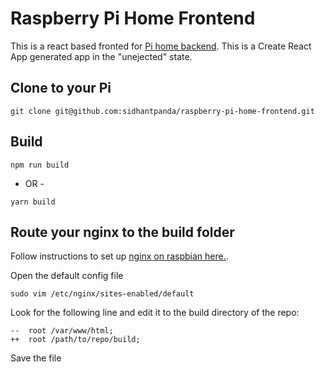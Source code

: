 # Raspberry Pi Home Frontend
This is a react based fronted for [Pi home backend](https://github.com/sidhantpanda/raspberry-pi-home-backend). This is a Create React App generated app in the "unejected" state.

## Clone to your Pi
```
git clone git@github.com:sidhantpanda/raspberry-pi-home-frontend.git
```

## Build

```
npm run build
```

- OR -

```
yarn build
```

## Route your nginx to the build folder
Follow instructions to set up [nginx on raspbian here.](https://www.raspberrypi.org/documentation/remote-access/web-server/nginx.md).

Open the default config file
```
sudo vim /etc/nginx/sites-enabled/default
```

Look for the following line and edit it to the build directory of the repo:
```
--  root /var/www/html;
++  root /path/to/repo/build;
```

Save the file

##
